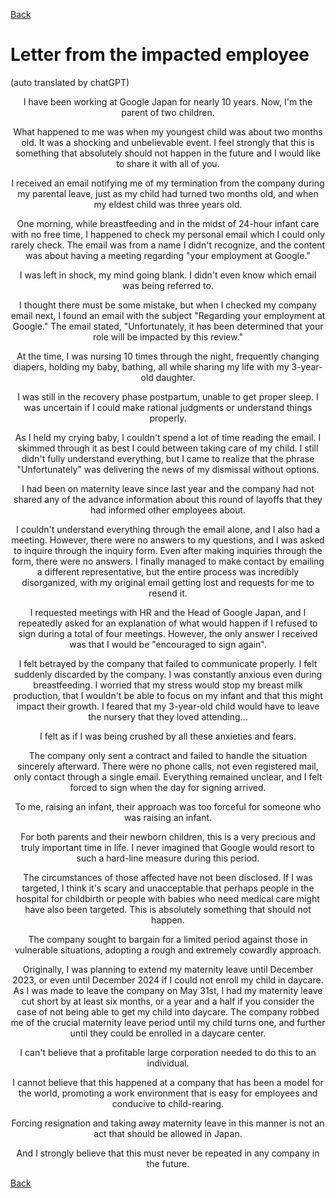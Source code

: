 [Back](en.md#letter-from-the-impacted-employee)

# Letter from the impacted employee

(auto translated by chatGPT) 
<div align="center">
I have been working at Google Japan for nearly 10 years. Now, I'm the parent of two children.<br>

What happened to me was when my youngest child was about two months old. It was a shocking and unbelievable event. I feel strongly that this is something that absolutely should not happen in the future and I would like to share it with all of you.<br>

I received an email notifying me of my termination from the company during my parental leave, just as my child had turned two months old, and when my eldest child was three years old.<br>

One morning, while breastfeeding and in the midst of 24-hour infant care with no free time, I happened to check my personal email which I could only rarely check. The email was from a name I didn't recognize, and the content was about having a meeting regarding "your employment at Google."<br>

I was left in shock, my mind going blank. I didn't even know which email was being referred to.<br>

I thought there must be some mistake, but when I checked my company email next, I found an email with the subject "Regarding your employment at Google." The email stated, "Unfortunately, it has been determined that your role will be impacted by this review."<br>

At the time, I was nursing 10 times through the night, frequently changing diapers, holding my baby, bathing, all while sharing my life with my 3-year-old daughter.<br>

I was still in the recovery phase postpartum, unable to get proper sleep. I was uncertain if I could make rational judgments or understand things properly.<br>

As I held my crying baby, I couldn't spend a lot of time reading the email. I skimmed through it as best I could between taking care of my child. I still didn't fully understand everything, but I came to realize that the phrase "Unfortunately" was delivering the news of my dismissal without options.<br>

I had been on maternity leave since last year and the company had not shared any of the advance information about this round of layoffs that they had informed other employees about.<br>

I couldn't understand everything through the email alone, and I also had a meeting. However, there were no answers to my questions, and I was asked to inquire through the inquiry form. Even after making inquiries through the form, there were no answers. I finally managed to make contact by emailing a different representative, but the entire process was incredibly disorganized, with my original email getting lost and requests for me to resend it.<br>

I requested meetings with HR and the Head of Google Japan, and I repeatedly asked for an explanation of what would happen if I refused to sign during a total of four meetings. However, the only answer I received was that I would be "encouraged to sign again".<br>

I felt betrayed by the company that failed to communicate properly. I felt suddenly discarded by the company. I was constantly anxious even during breastfeeding. I worried that my stress would stop my breast milk production, that I wouldn't be able to focus on my infant and that this might impact their growth. I feared that my 3-year-old child would have to leave the nursery that they loved attending...<br>

I felt as if I was being crushed by all these anxieties and fears.<br>

The company only sent a contract and failed to handle the situation sincerely afterward. There were no phone calls, not even registered mail, only contact through a single email. Everything remained unclear, and I felt forced to sign when the day for signing arrived.<br>

To me, raising an infant, their approach was too forceful for someone who was raising an infant.<br>

For both parents and their newborn children, this is a very precious and truly important time in life. I never imagined that Google would resort to such a hard-line measure during this period.<br>

The circumstances of those affected have not been disclosed. If I was targeted, I think it's scary and unacceptable that perhaps people in the hospital for childbirth or people with babies who need medical care might have also been targeted. This is absolutely something that should not happen.<br>

The company sought to bargain for a limited period against those in vulnerable situations, adopting a rough and extremely cowardly approach.<br>

Originally, I was planning to extend my maternity leave until December 2023, or even until December 2024 if I could not enroll my child in daycare. As I was made to leave the company on May 31st, I had my maternity leave cut short by at least six months, or a year and a half if you consider the case of not being able to get my child into daycare. The company robbed me of the crucial maternity leave period until my child turns one, and further until they could be enrolled in a daycare center.<br>

I can't believe that a profitable large corporation needed to do this to an individual.<br>

I cannot believe that this happened at a company that has been a model for the world, promoting a work environment that is easy for employees and conducive to child-rearing.<br>

Forcing resignation and taking away maternity leave in this manner is not an act that should be allowed in Japan.<br>

And I strongly believe that this must never be repeated in any company in the future.<br>
</div>

[Back](en.md#letter-from-the-impacted-employee)